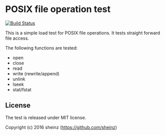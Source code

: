 # POSIX file operation test

[![Build Status](https://travis-ci.org/sheinz/fs-test.svg?branch=master)](https://travis-ci.org/sheinz/fs-test)

This is a simple load test for POSIX file operations.
It tests straight forward file access.

The following functions are tested:
 * open
 * close
 * read
 * write (rewrite/append)
 * unlink
 * lseek
 * stat/fstat

## License

The test is released under MIT license.

Copyright (c) 2016 sheinz (https://github.com/sheinz)
